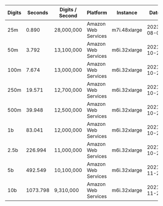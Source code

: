 | Digits | Seconds | Digits / Second | Platform | Instance | Date | Files |
| ------ | ------- | --------------- | -------- | -------- | ---- | ----- |
| 25m | 0.890 | 28,000,000 | Amazon Web Services | m7i.48xlarge | 2023-08-06 | [cfg](../Amazon%20Web%20Services/m7i.48xlarge/Lemniscate%20%5BSeries-Pi%5D/Lemniscate%20-%2020230806-122046.cfg) [out](../Amazon%20Web%20Services/m7i.48xlarge/Lemniscate%20%5BSeries-Pi%5D/Lemniscate%20-%2020230806-122046.out) [txt](../Amazon%20Web%20Services/m7i.48xlarge/Lemniscate%20%5BSeries-Pi%5D/Lemniscate%20-%2020230806-122046.txt) |
| 50m | 3.792 | 13,100,000 | Amazon Web Services | m6i.32xlarge | 2021-10-29 | [cfg](../Amazon%20Web%20Services/m6i.32xlarge/Lemniscate%20%5BSeries-Pi%5D/Lemniscate%20-%2020211029-161858.cfg) [out](../Amazon%20Web%20Services/m6i.32xlarge/Lemniscate%20%5BSeries-Pi%5D/Lemniscate%20-%2020211029-161858.out) [txt](../Amazon%20Web%20Services/m6i.32xlarge/Lemniscate%20%5BSeries-Pi%5D/Lemniscate%20-%2020211029-161858.txt) |
| 100m | 7.674 | 13,000,000 | Amazon Web Services | m6i.32xlarge | 2021-10-29 | [cfg](../Amazon%20Web%20Services/m6i.32xlarge/Lemniscate%20%5BSeries-Pi%5D/Lemniscate%20-%2020211029-161933.cfg) [out](../Amazon%20Web%20Services/m6i.32xlarge/Lemniscate%20%5BSeries-Pi%5D/Lemniscate%20-%2020211029-161933.out) [txt](../Amazon%20Web%20Services/m6i.32xlarge/Lemniscate%20%5BSeries-Pi%5D/Lemniscate%20-%2020211029-161933.txt) |
| 250m | 19.571 | 12,700,000 | Amazon Web Services | m6i.32xlarge | 2021-10-29 | [cfg](../Amazon%20Web%20Services/m6i.32xlarge/Lemniscate%20%5BSeries-Pi%5D/Lemniscate%20-%2020211029-161955.cfg) [out](../Amazon%20Web%20Services/m6i.32xlarge/Lemniscate%20%5BSeries-Pi%5D/Lemniscate%20-%2020211029-161955.out) [txt](../Amazon%20Web%20Services/m6i.32xlarge/Lemniscate%20%5BSeries-Pi%5D/Lemniscate%20-%2020211029-161955.txt) |
| 500m | 39.948 | 12,500,000 | Amazon Web Services | m6i.32xlarge | 2021-10-29 | [cfg](../Amazon%20Web%20Services/m6i.32xlarge/Lemniscate%20%5BSeries-Pi%5D/Lemniscate%20-%2020211029-173416.cfg) [out](../Amazon%20Web%20Services/m6i.32xlarge/Lemniscate%20%5BSeries-Pi%5D/Lemniscate%20-%2020211029-173416.out) [txt](../Amazon%20Web%20Services/m6i.32xlarge/Lemniscate%20%5BSeries-Pi%5D/Lemniscate%20-%2020211029-173416.txt) |
| 1b | 83.041 | 12,000,000 | Amazon Web Services | m6i.32xlarge | 2021-10-29 | [cfg](../Amazon%20Web%20Services/m6i.32xlarge/Lemniscate%20%5BSeries-Pi%5D/Lemniscate%20-%2020211029-173543.cfg) [out](../Amazon%20Web%20Services/m6i.32xlarge/Lemniscate%20%5BSeries-Pi%5D/Lemniscate%20-%2020211029-173543.out) [txt](../Amazon%20Web%20Services/m6i.32xlarge/Lemniscate%20%5BSeries-Pi%5D/Lemniscate%20-%2020211029-173543.txt) |
| 2.5b | 226.994 | 11,000,000 | Amazon Web Services | m6i.32xlarge | 2021-10-29 | [cfg](../Amazon%20Web%20Services/m6i.32xlarge/Lemniscate%20%5BSeries-Pi%5D/Lemniscate%20-%2020211029-205916.cfg) [out](../Amazon%20Web%20Services/m6i.32xlarge/Lemniscate%20%5BSeries-Pi%5D/Lemniscate%20-%2020211029-205916.out) [txt](../Amazon%20Web%20Services/m6i.32xlarge/Lemniscate%20%5BSeries-Pi%5D/Lemniscate%20-%2020211029-205916.txt) |
| 5b | 492.549 | 10,100,000 | Amazon Web Services | m6i.32xlarge | 2021-11-28 | [cfg](../Amazon%20Web%20Services/m6i.32xlarge/Lemniscate%20%5BSeries-Pi%5D/Lemniscate%20-%2020211128-011712.cfg) [out](../Amazon%20Web%20Services/m6i.32xlarge/Lemniscate%20%5BSeries-Pi%5D/Lemniscate%20-%2020211128-011712.out) [txt](../Amazon%20Web%20Services/m6i.32xlarge/Lemniscate%20%5BSeries-Pi%5D/Lemniscate%20-%2020211128-011712.txt) |
| 10b | 1073.798 | 9,310,000 | Amazon Web Services | m6i.32xlarge | 2021-11-28 | [cfg](../Amazon%20Web%20Services/m6i.32xlarge/Lemniscate%20%5BSeries-Pi%5D/Lemniscate%20-%2020211128-160804.cfg) [out](../Amazon%20Web%20Services/m6i.32xlarge/Lemniscate%20%5BSeries-Pi%5D/Lemniscate%20-%2020211128-160804.out) [txt](../Amazon%20Web%20Services/m6i.32xlarge/Lemniscate%20%5BSeries-Pi%5D/Lemniscate%20-%2020211128-160804.txt) |
